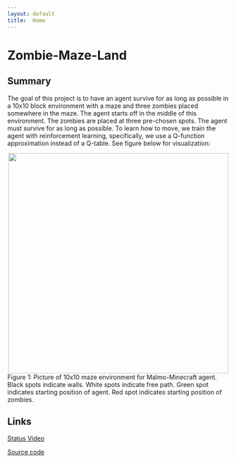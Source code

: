 ```yaml
---
layout: default
title:  Home
---
```


# Zombie-Maze-Land

## Summary
The goal of this project is to have an agent survive for as long as possible in a 10x10 block environment with a maze and three zombies placed somewhere in the maze. The agent starts off in the middle of this environment. The zombies are placed at three pre-chosen spots. The agent must survive for as long as possible. To learn how to move, we train the agent with reinforcement learning, specifically, we use a Q-function approximation instead of a Q-table. See figure below for visualization:
<div align="center"><img src="//raw.githubusercontent.com/becamorin20/Zombie-Maze-Land/master/docs/images/maze.png" width="500"></div>
Figure 1: Picture of 10x10 maze environment for Malmo-Minecraft agent. Black spots indicate walls. White spots indicate free path. Green spot indicates starting position of agent. Red spot indicates starting position of zombies.

## Links

[Status Video](https://youtu.be/LjnAuq_4ytM)

[Source code](https://github.com/becamorin20/Zombie-Maze-Land/tree/master/docs/source-code)



